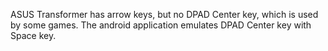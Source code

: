 ASUS Transformer has arrow keys, but no DPAD Center key, which is used by some games. The android application emulates DPAD Center key with Space key.
